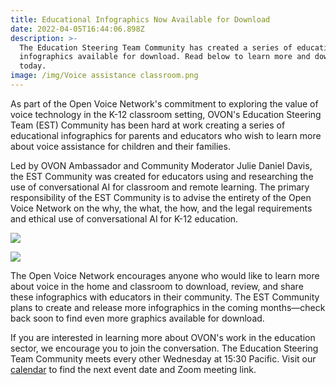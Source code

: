 ```yaml
---
title: Educational Infographics Now Available for Download
date: 2022-04-05T16:44:06.898Z
description: >-
  The Education Steering Team Community has created a series of educational
  infographics available for download. Read below to learn more and download
  today.
image: /img/Voice assistance classroom.png
---
```

As part of the Open Voice Network's commitment to exploring the value of voice technology in the K-12 classroom setting, OVON's Education Steering Team (EST) Community has been hard at work creating a series of educational infographics for parents and educators who wish to learn more about voice assistance for children and their families.

Led by OVON Ambassador and Community Moderator Julie Daniel Davis, the EST Community was created for educators using and researching the use of conversational AI for classroom and remote learning. The primary responsibility of the EST Community is to advise the entirety of the Open Voice Network on the why, the what, the how, and the legal requirements and ethical use of conversational AI for K-12 education.

[![](/img/open-voice-network-ovon-voice-worthy-of-user-trust-blog-educational-infographics-now-available-for-download-library-button.png)](https://drive.google.com/drive/folders/1XVWh6ue4ao71KdQneTaH4omC7MRUle06?usp=sharing)

<a href="https://drive.google.com/drive/folders/1XVWh6ue4ao71KdQneTaH4omC7MRUle06?usp=sharing" target="_blank" ><img src="open-voice-network-ovon-voice-worthy-of-user-trust-blog-educational-infographics-now-available-for-download-library-button.png"></a>

The Open Voice Network encourages anyone who would like to learn more about voice in the home and classroom to download, review, and share these infographics with educators in their community. The EST Community plans to create and release more infographics in the coming months—check back soon to find even more graphics available for download.

If you are interested in learning more about OVON's work in the education sector, we encourage you to join the conversation. The Education Steering Team Community meets every other Wednesday at 15:30 Pacific. Visit our [calendar](https://openvoicenetwork.org/calendar/) to find the next event date and Zoom meeting link.
